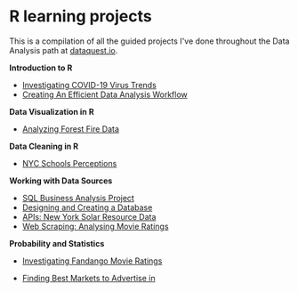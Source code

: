 # R learning projects

This is a compilation of all the guided projects I've done throughout the Data Analysis path at [dataquest.io](dataquest.io).


**Introduction to R**
* [Investigating COVID-19 Virus Trends](projects/covid19_project/COVID19_virus_trends.Rmd)
* [Creating An Efficient Data Analysis Workflow](projects/covid19_project/data_analysis_workflow.Rmd)

**Data Visualization in R**
* [Analyzing Forest Fire Data](projects/analyzing_forest_fire_data/analyzing_forest_fire_data.Rmd)

**Data Cleaning in R**
* [NYC Schools Perceptions](projects/NYC_Schools_Perceptions/NYC_Schools_Perceptions.Rmd)

**Working with Data Sources**
* [SQL Business Analysis Project](projects/SQL/SQL_Business_Analysis_Project.Rmd)
* [Designing and Creating a Database](projects/SQL/Designing_and_Creating_a_Database.Rmd)
* [APIs: New York Solar Resource Data](projects/APIs/NY_Solar_Resources.Rmd)
* [Web Scraping: Analysing Movie Ratings](projects/web-scraping/Analyzing_Movie_Ratings.Rmd )

**Probability and Statistics**
* [Investigating Fandango Movie Ratings](projects/Investigating-Fandango-Movie_Rating/Investigating_Fandango_Movie_Ratings.Rmd)

* [Finding Best Markets to Advertise in](projects/Best_Markets/Finding_Best_Markets_to_Advertise_In.Rmd)

